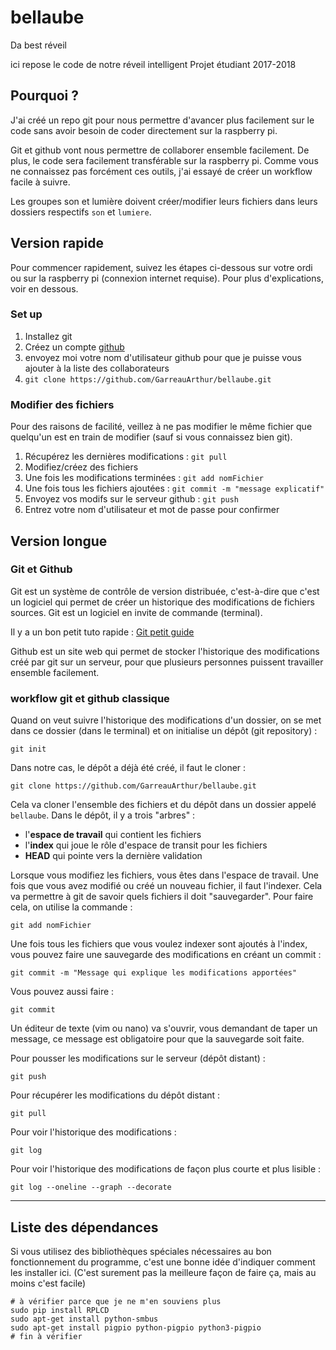 # bellaube

Da best réveil

ici repose le code de notre réveil intelligent
Projet étudiant 2017-2018

## Pourquoi ?

J'ai créé un repo git pour nous permettre d'avancer plus facilement sur le code
sans avoir besoin de coder directement sur la raspberry pi.

Git et github vont nous permettre de collaborer ensemble facilement. De plus,
le code sera facilement transférable sur la raspberry pi. Comme vous ne
connaissez pas forcément ces outils, j'ai essayé de créer un workflow facile à
suivre.

Les groupes son et lumière doivent créer/modifier leurs fichiers dans leurs
dossiers respectifs `son` et `lumiere`.

## Version rapide

Pour commencer rapidement, suivez les étapes ci-dessous sur votre ordi ou sur
la raspberry pi (connexion internet requise). Pour plus d'explications, voir en
dessous.

### Set up

1. Installez git
2. Créez un compte [github](http://github.com/)
3. envoyez moi votre nom d'utilisateur github pour que je puisse vous ajouter à la liste des collaborateurs
4. `git clone https://github.com/GarreauArthur/bellaube.git`

### Modifier des fichiers

Pour des raisons de facilité, veillez à ne pas modifier le même fichier que
quelqu'un est en train de modifier (sauf si vous connaissez bien git).

1. Récupérez les dernières modifications : `git pull`
2. Modifiez/créez des fichiers
3. Une fois les modifications terminées : `git add nomFichier`
4. Une fois tous les fichiers ajoutées : `git commit -m "message explicatif"`
5. Envoyez vos modifs sur le serveur github : `git push`
6. Entrez votre nom d'utilisateur et mot de passe pour confirmer


## Version longue

### Git et Github

Git est un système de contrôle de version distribuée, c'est-à-dire que c'est un
logiciel qui permet de créer un historique des modifications de fichiers
sources. Git est un logiciel en invite de commande (terminal).

Il y a un bon petit tuto rapide : [Git petit guide](http://rogerdudler.github.io/git-guide/index.fr.html)

Github est un site web qui permet de stocker l'historique des modifications
créé par git sur un serveur, pour que plusieurs personnes puissent travailler
ensemble facilement.

### workflow git et github classique

Quand on veut suivre l'historique des modifications d'un dossier, on se met
dans ce dossier (dans le terminal) et on initialise un dépôt (git repository) :

	git init

Dans notre cas, le dépôt a déjà été créé, il faut le cloner :

	git clone https://github.com/GarreauArthur/bellaube.git

Cela va cloner l'ensemble des fichiers et du dépôt dans un dossier appelé
`bellaube`.
Dans le dépôt, il y a trois "arbres" :

* l'**espace de travail** qui contient les fichiers
* l'**index** qui joue le rôle d'espace de transit pour les fichiers
* **HEAD** qui pointe vers la dernière validation

Lorsque vous modifiez les fichiers, vous êtes dans l'espace de travail. Une
fois que vous avez modifié ou créé un nouveau fichier, il faut l'indexer.
Cela va permettre à git de savoir quels fichiers il doit "sauvegarder". Pour
faire cela, on utilise la commande :

	git add nomFichier

Une fois tous les fichiers que vous voulez indexer sont ajoutés à l'index,
vous pouvez faire une sauvegarde des modifications en créant un commit :

	git commit -m "Message qui explique les modifications apportées"

Vous pouvez aussi faire :

	git commit

Un éditeur de texte (vim ou nano) va s'ouvrir, vous demandant de taper un
message, ce message est obligatoire pour que la sauvegarde soit faite.

Pour pousser les modifications sur le serveur (dépôt distant) :

	git push

Pour récupérer les modifications du dépôt distant :

	git pull

Pour voir l'historique des modifications :

	git log

Pour voir l'historique des modifications de façon plus courte et plus lisible :

	git log --oneline --graph --decorate


-------------

## Liste des dépendances

Si vous utilisez des bibliothèques spéciales nécessaires au bon fonctionnement
du programme, c'est une bonne idée d'indiquer comment les installer ici.
(C'est surement pas la meilleure façon de faire ça, mais au moins c'est facile)

	# à vérifier parce que je ne m'en souviens plus
	sudo pip install RPLCD
	sudo apt-get install python-smbus
	sudo apt-get install pigpio python-pigpio python3-pigpio
	# fin à vérifier




